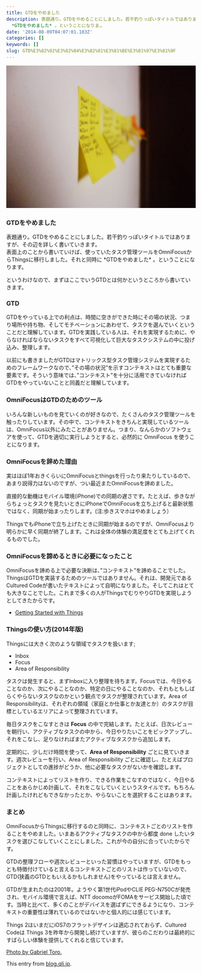 ```yaml
---
title: GTDをやめました
description: 表題通り。GTDをやめることにしました。若干釣りっぽいタイトルではありますが、その辺を詳しく書いていきます。表面上のことから書いていけば、使っていたタスク管理ツールをOmniFocusからThingsに移行しました。それと同時に
  *GTDをやめました* 。ということになりま…
date: '2014-08-09T04:07:01.103Z'
categories: []
keywords: []
slug: GTD%E3%82%92%E3%82%84%E3%82%81%E3%81%BE%E3%81%97%E3%81%9F
---
```

![](1__u1__DYp0__hn__kz__cewYVQAA.jpeg)

### GTDをやめました

表題通り。GTDをやめることにしました。若干釣りっぽいタイトルではありますが、その辺を詳しく書いていきます。  
表面上のことから書いていけば、使っていたタスク管理ツールをOmniFocusからThingsに移行しました。それと同時に \*GTDをやめました\* 。ということになります。

というわけなので、まずはここでいうGTDとは何かというところから書いていきます。

### GTD

GTDをやっている上での利点は、時間に空きができた時にその場の状況、つまり場所や持ち物、そしてモチベーションにあわせて、タスクを選んでいくということだと理解しています。GTDを実践している人は、それを実現するために、やらなければならないタスクをすべて可視化して巨大なタスクシステムの中に投げ込み、整理します。

以前にも書きましたがGTDはマトリックス型タスク管理システムを実現するためのフレームワークなので、”その場の状況”を示すコンテキストはとても重要な要素です。そういう意味では、”コンテキスト”を十分に活用できていなければGTDをやっていないことと同義だと理解しています。

### OmniFocusはGTDのためのツール

いろんな新しいものを見ていくのが好きなので、たくさんのタスク管理ツールを触ったりしています。その中で、コンテキストをきちんと実現しているツールは、OmniFocus以外にみたことがありません。つまり、なんらかのソフトウェアを使って、GTDを適切に実行しようとすると、必然的に OmniFocus を使うことになります。

### OmniFocusを辞めた理由

実はほぼ1年おきくらいにOmniFocusとthingsを行ったり来たりしているので、あまり説得力はないのですが、つい最近またOmniFocusを諦めました。

直接的な動機はモバイル環境(iPhone)での同期の遅さです。たとえば、歩きながらちょっとタスクを見たいときにiPhoneでOmniFocusを立ち上げると最新状態ではなく、同期が始まったりします。(注:歩きスマホはやめましょう）

ThingsでもiPhoneで立ち上げたときに同期が始まるのですが、OmniFocusより明らかに早く同期が終了します。これは全体の体験の満足度をとても上げてくれるものでした。

### OmniFocusを諦めるときに必要になったこと

OmniFocusを諦める上で必要な決断は、”コンテキスト”を諦めることでした。ThingsはGTDを実装するためのツールではありません。それは、開発元であるCultured Codeが書いたテキストによって自明になりました。そしてこれはとても大きなことでした。これまで多くの人がThingsでむりやりGTDを実現しようとしてきたからです。

*   [Getting Started with Things](http://culturedcode.com/things/guide/)

### Thingsの使い方(2014年版)

Thingsには大きく次のような領域でタスクを扱います;

*   Inbox
*   Focus
*   Area of Responsibility

タスクは発生すると、まずInboxに入り整理を待ちます。Focusでは、今日やることなのか、次にやることなのか、特定の日にやることなのか、それもともしばらくやらないタスクなのかという観点でタスクが整理されています。Area of Responsibilityは、それぞれの領域（家庭とか仕事とか友達とか）のタスクが目標としているエリアによって整理されています。

毎日タスクをこなすときは **Focus** の中で完結します。たとえば、日次レビューを朝行い、アクティブなタスクの中から、今日やりたいことをピックアップし、それをこなし、足りなければまたアクティブなタスクから追加します。

定期的に、少しだけ時間を使って、**Area of Responsibility** ごとに見ていきます。週次レビューを行い、Area of Responsibility ごとに確認し、たとえばプロジェクトとしての進捗がどうか、他に必要なタスクがないかを確認します。

コンテキストによってリストを作り、できる作業をこなすのではなく、今日やることをあらかじめ計画して、それをこなしていくというスタイルです。もちろん計画したけれどもできなかったとか、やらないことを選択することはあります。

### まとめ

OmniFocusからThingsに移行するのと同時に、コンテキストごとのリストを作ることをやめました。いまあるアクティブなタスクの中から都度 done したいタスクを選びこなしていくことにしました。これが今の自分に合っていたからです。

GTDの整理フローや週次レビューといった習慣はやっていますが、GTDをもっとも特徴付けていると言えるコンテキストごとのリストは作っていないので、GTD(狭義のGTDともいえるかもしれません)をやっているとは言えません。

GTDが生まれたのは2001年。ようやく第1世代iPodやCLIE PEG-N750Cが発売され、モバイル環境で言えば、NTT docomoがFOMAをサービス開始した頃です。当時と比べて、多くのことがデバイスを選ばずにできるようになり、コンテキストの重要性は薄れているのではないかと個人的には感じています。

Things 2はいまだにiOS7のフラットデザインは適応されておらず、Cultured Codeは Things 3を昨年から開発し続けていますが、彼らのこだわりは最終的にすばらしい体験を提供してくれると信じています。

[Photo by Gabriel Toro.](https://flic.kr/p/eiKqV9)

This entry from [blog.qli.jp](http://blog.qli.jp/2014/08/stop-gtd.html).